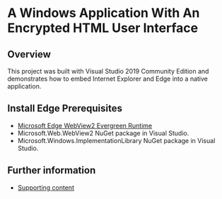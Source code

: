 # A Windows Application With An Encrypted HTML User Interface

## Overview

This project was built with  Visual Studio 2019 Community Edition and demonstrates how to embed Internet Explorer and Edge into a native application.

## Install Edge Prerequisites

  * [Microsoft Edge WebView2 Evergreen Runtime](https://developer.microsoft.com/en-us/microsoft-edge/webview2/)
  * Microsoft.Web.WebView2 NuGet package in Visual Studio.
  * Microsoft.Windows.ImplementationLibrary NuGet package in Visual Studio.

## Further information

  * [Supporting content](https://www.sonajen.com/blog/211117)